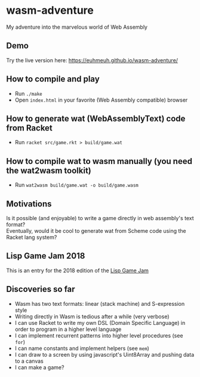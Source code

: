 # wasm-adventure
My adventure into the marvelous world of Web Assembly

## Demo

Try the live version here: https://euhmeuh.github.io/wasm-adventure/

## How to compile and play

* Run `./make`
* Open `index.html` in your favorite (Web Assembly compatible) browser

## How to generate wat (WebAssemblyText) code from Racket

* Run `racket src/game.rkt > build/game.wat`

## How to compile wat to wasm manually (you need the wat2wasm toolkit)

* Run `wat2wasm build/game.wat -o build/game.wasm`

## Motivations

Is it possible (and enjoyable) to write a game directly in web assembly's text format?  
Eventually, would it be cool to generate wat from Scheme code using the Racket lang system?

## Lisp Game Jam 2018

This is an entry for the 2018 edition of the [Lisp Game Jam](https://itch.io/jam/lisp-game-jam-2018)

## Discoveries so far

* Wasm has two text formats: linear (stack machine) and S-expression style
* Writing directly in Wasm is tedious after a while (very verbose)
* I can use Racket to write my own DSL (Domain Specific Language) in order to program in a higher level language
* I can implement recurrent patterns into higher level procedures (see `for`)
* I can name constants and implement helpers (see `mem`)
* I can draw to a screen by using javascript's Uint8Array and pushing data to a canvas
* I can make a game?

